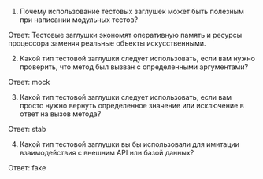 1. Почему использование тестовых заглушек может быть полезным при написании модульных тестов?

Ответ: Тестовые заглушки экономят оперативную память и ресурсы процессора заменяя реальные объекты искусственными.

2. Какой тип тестовой заглушки следует использовать, если вам нужно проверить, что метод был вызван с определенными аргументами?

Ответ: mock

3. Какой тип тестовой заглушки следует использовать, если вам просто нужно вернуть определенное значение или исключение в ответ на вызов метода?

Ответ: stab

4. Какой тип тестовой заглушки вы бы использовали для имитации взаимодействия с внешним API или базой данных?

Ответ: fake
